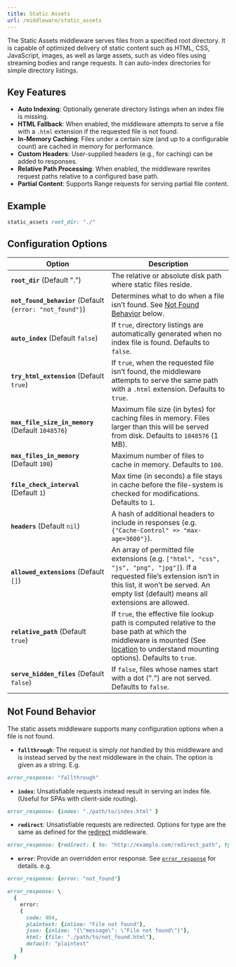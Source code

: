 ```yaml
---
title: Static Assets
url: /middleware/static_assets
---
```


The Static Assets middleware serves files from a specified root directory. It is capable of optimized delivery of static content such as HTML, CSS, JavaScript, images, as well as large assets, such as video files using streaming bodies and range requests.
It can auto-index directories for simple directory listings.

## Key Features
- **Auto Indexing**: Optionally generate directory listings when an index file is missing.
- **HTML Fallback**: When enabled, the middleware attempts to serve a file with a `.html` extension if the requested file is not found.
- **In-Memory Caching**: Files under a certain size (and up to a configurable count) are cached in memory for performance.
- **Custom Headers**: User-supplied headers (e.g., for caching) can be added to responses.
- **Relative Path Processing**: When enabled, the middleware rewrites request paths relative to a configured base path.
- **Partial Content**: Supports Range requests for serving partial file content.

## Example

```ruby {filename=Itsi.rb}
static_assets root_dir: "./"
```

## Configuration Options


| Option                         | Description                                                                                                                                                                                                                           |
|--------------------------------|---------------------------------------------------------------------------------------------------------------------------------------------------------------------------------------------------------------------------------------|
| **`root_dir`** (Default ".")                | The relative or absolute disk path where static files reside.                                                                                                                                                                                   |
| **`not_found_behavior`** (Default `{error: "not_found"}`)       | Determines what to do when a file isn’t found. See [Not Found Behavior](#not-found-behavior) below. |
| **`auto_index`** (Default `false`)            | If <code>true</code>, directory listings are automatically generated when no index file is found. Defaults to <code>false</code>.                                                                                                    |
| **`try_html_extension`** (Default `true`)      | If <code>true</code>, when the requested file isn’t found, the middleware attempts to serve the same path with a <code>.html</code> extension. Defaults to <code>true</code>.                                                 |
| **`max_file_size_in_memory`** (Default `1048576`)  | Maximum file size (in bytes) for caching files in memory. Files larger than this will be served from disk. Defaults to <code>1048576</code> (1 MB).                                                                                |
| **`max_files_in_memory`** (Default `100`)      | Maximum number of files to cache in memory. Defaults to <code>100</code>.                                                                                                                                                             |
| **`file_check_interval`** (Default `1`)      | Max time (in seconds) a file stays in cache before the file-system is checked for modifications. Defaults to <code>1</code>.                                                                                                                                                |
| **`headers`** (Default `nil`)                 | A hash of additional headers to include in responses (e.g. <code>{"Cache-Control" => "max-age=3600"}</code>).                                                                                                                         |
| **`allowed_extensions`** (Default `[]`)       | An array of permitted file extensions (e.g. <code>["html", "css", "js", "png", "jpg"]</code>). If a requested file’s extension isn’t in this list, it won’t be served. An empty list (default) means all extensions are allowed.                                                           |
| **`relative_path`** (Default `true`)           | If <code>true</code>, the effective file lookup path is computed relative to the base path at which the middleware is mounted (See [location](/middleware/location) to understand mounting options). Defaults to <code>true</code>.                                                                                               |
| **`serve_hidden_files`** (Default `false`)       | If <code>false</code>, files whose names start with a dot (".") are not served. Defaults to <code>false</code>.                                                                                                                        |


## Not Found Behavior
The static assets middleware supports many configuration options when a file is not found.
* **`fallthrough`**: The request is simply *not* handled by this middleware and is instead served by the next middleware in the chain. The option is given as a string. E.g.
```ruby
error_response: "fallthrough"
```
* **`index`**: Unsatisfiable requests instead result in serving an index file. (Useful for SPAs with client-side routing).
```ruby
error_response: {index: "./path/to/index.html" }
```
* **`redirect`**: Unsatisfiable requests are redirected. Options for type are the same as defined for the [redirect](/middleware/redirect) middleware.
```ruby
error_response: {redirect: { to: "http://example.com/redirect_path", type: "permanent" }}
```
* **`error`**: Provide an overridden error response. See [`error_response`](/middleware/error_response) for details.
e.g.
```ruby
error_response: {error: "not_found"}
```

```ruby
error_response: \
  {
    error:
    {
      code: 404,
      plaintext: {inline: "File not found"},
      json: {inline: "{\"message\": \"File not found\"}"},
      html: {file: "./path/to/not_found.html"},
      default: "plaintext"
    }
  }
```
